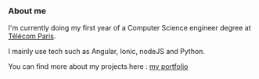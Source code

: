 ### About me

I'm currently doing my first year of a Computer Science engineer degree at [Télécom Paris](https://telecom-paris.fr).

I mainly use tech such as Angular, Ionic, nodeJS and Python.

You can find more about my projects here : [my portfolio](https://emile.le-gallic.com)

<!--
**Minifixio/minifixio** is a ✨ _special_ ✨ repository because its `README.md` (this file) appears on your GitHub profile.

Here are some ideas to get you started:

- 🔭 I’m currently working on ...
- 🌱 I’m currently learning ...
- 👯 I’m looking to collaborate on ...
- 🤔 I’m looking for help with ...
- 💬 Ask me about ...
- 📫 How to reach me: ...
- 😄 Pronouns: ...
- ⚡ Fun fact: ...
-->
